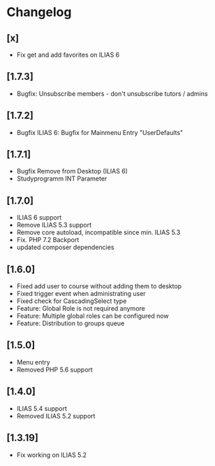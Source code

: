 # Changelog

## [x]
- Fix get and add favorites on ILIAS 6

## [1.7.3]
- Bugfix: Unsubscribe members - don't unsubscribe tutors / admins

## [1.7.2]
- Bugfix ILIAS 6: Bugfix for Mainmenu Entry "UserDefaults"

## [1.7.1]
- Bugfix Remove from Desktop (ILIAS 6)
- Studyprogramm INT Parameter

## [1.7.0]
- ILIAS 6 support
- Remove ILIAS 5.3 support
- Remove core autoload, incompatible since min. ILIAS 5.3
- Fix. PHP 7.2 Backport
- updated composer dependencies

## [1.6.0]
- Fixed add user to course without adding them to desktop
- Fixed trigger event when administrating user
- Fixed check for CascadingSelect type
- Feature: Global Role is not required anymore
- Feature: Multiple global roles can be configured now
- Feature: Distribution to groups queue

## [1.5.0]
- Menu entry
- Removed PHP 5.6 support

## [1.4.0]
- ILIAS 5.4 support
- Removed ILIAS 5.2 support

## [1.3.19]
- Fix working on ILIAS 5.2
